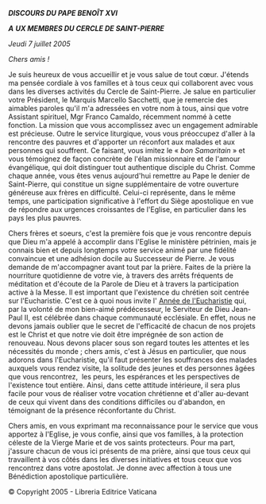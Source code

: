 ***DISCOURS DU PAPE BENOÎT XVI***

***A*** ***UX MEMBRES DU CERCLE DE SAINT-PIERRE***

*Jeudi 7 juillet 2005*

*Chers amis !*

Je suis heureux de vous accueillir et je vous salue de tout cœur. J'étends ma pensée cordiale à vos familles et à tous ceux qui collaborent avec vous dans les diverses activités du Cercle de Saint-Pierre. Je salue en particulier votre Président, le Marquis Marcello Sacchetti, que je remercie des aimables paroles qu'il m'a adressées en votre nom à tous, ainsi que votre Assistant spirituel, Mgr Franco Camaldo, récemment nommé à cette fonction. La mission que vous accomplissez avec un engagement admirable est précieuse. Outre le service liturgique, vous vous préoccupez d'aller à la rencontre des pauvres et d'apporter un réconfort aux malades et aux personnes qui souffrent. Ce faisant, vous imitez le « *bon Samaritain* » et vous témoignez de façon concrète de l'élan missionnaire et de l'amour évangélique, qui doit distinguer tout authentique disciple du Christ. Comme chaque année, vous êtes venus aujourd'hui remettre au Pape le denier de Saint-Pierre, qui constitue un signe supplémentaire de votre ouverture généreuse aux frères en difficulté. Celui-ci représente, dans le même temps, une participation significative à l'effort du Siège apostolique en vue de répondre aux urgences croissantes de l'Eglise, en particulier dans les pays les plus pauvres.

Chers frères et soeurs, c'est la première fois que je vous rencontre depuis que Dieu m'a appelé à accomplir dans l'Eglise le ministère pétrinien, mais je connais bien et depuis longtemps votre service animé par une fidélité convaincue et une adhésion docile au Successeur de Pierre. Je vous demande de m'accompagner avant tout par la prière. Faites de la prière la nourriture quotidienne de votre vie, à travers des arrêts fréquents de méditation et d'écoute de la Parole de Dieu et à travers la participation active à la Messe. Il est important que l'existence du chrétien soit centrée sur l'Eucharistie. C'est ce à quoi nous invite l' [Année de l'Eucharistie](http://www.vatican.va/holy_father/special_features/eucharist/index_fr.html) qui, par la volonté de mon bien-aimé prédécesseur, le Serviteur de Dieu Jean-Paul II, est célébrée dans chaque communauté ecclésiale. En effet, nous ne devons jamais oublier que le secret de l'efficacité de chacun de nos projets est le Christ et que notre vie doit être imprégnée de son action de renouveau. Nous devons placer sous son regard toutes les attentes et les nécessités du monde ; chers amis, c'est à Jésus en particulier, que nous adorons dans l'Eucharistie, qu'il faut présenter les souffrances des malades auxquels vous rendez visite, la solitude des jeunes et des personnes âgées que vous rencontrez,  les peurs, les espérances et les perspectives de l'existence tout entière. Ainsi, dans cette attitude intérieure, il sera plus facile pour vous de réaliser votre vocation chrétienne et d'aller au-devant de ceux qui vivent dans des conditions difficiles ou d'abandon, en témoignant de la présence réconfortante du Christ.

Chers amis, en vous exprimant ma reconnaissance pour le service que vous apportez à l'Eglise, je vous confie, ainsi que vos familles, à la protection céleste de la Vierge Marie et de vos saints protecteurs. Pour ma part, j'assure chacun de vous ici présents de ma prière, ainsi que tous ceux qui travaillent à vos côtés dans les diverses initiatives et tous ceux que vos rencontrez dans votre apostolat. Je donne avec affection à tous une Bénédiction apostolique particulière.

© Copyright 2005 - Libreria Editrice Vaticana